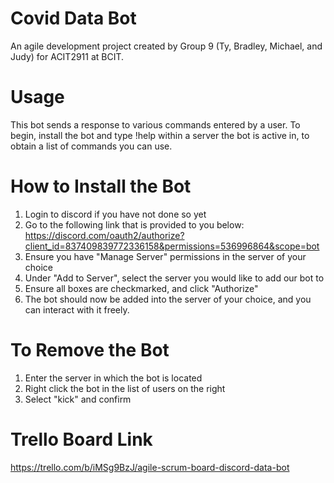 # Covid Data Bot
An agile development project created by Group 9 (Ty, Bradley, Michael, and Judy) for ACIT2911 at BCIT.

# Usage
This bot sends a response to various commands entered by a user. To begin, install the bot and type !help within a server the bot is active in, to obtain a list of commands you can use.

# How to Install the Bot
1. Login to discord if you have not done so yet
2. Go to the following link that is provided to you below: 
https://discord.com/oauth2/authorize?client_id=837409839772336158&permissions=536996864&scope=bot
3. Ensure you have "Manage Server" permissions in the server of your choice
4. Under "Add to Server", select the server you would like to add our bot to 
5. Ensure all boxes are checkmarked, and click "Authorize"
6. The bot should now be added into the server of your choice, and you can interact with it freely.

# To Remove the Bot
1. Enter the server in which the bot is located
2. Right click the bot in the list of users on the right
3. Select "kick" and confirm

# Trello Board Link
https://trello.com/b/iMSg9BzJ/agile-scrum-board-discord-data-bot

